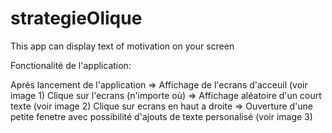# strategieOlique
This app can display text of motivation on your screen

Fonctionalité de l'application:

Aprés lancement de l'application => Affichage de l'ecrans d'acceuil (voir image 1)
Clique sur l'ecrans (n'importe où) => Affichage aléatoire d'un court texte (voir image 2)
Clique sur ecrans en haut a droite => Ouverture d'une petite fenetre avec possibilité d'ajouts de texte personalisé (voir image 3)


